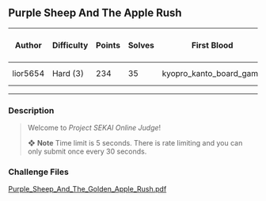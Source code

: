 ## Purple Sheep And The Apple Rush

| Author     | Difficulty | Points | Solves | First Blood             | Time to Blood |
| ---------- | ---------- | ------ | ------ | ----------------------- | ------------- |
| lior5654   | Hard (3)   | 234    | 35     | kyopro_kanto_board_game | 1 hour        |

---

### Description

> Welcome to *Project SEKAI Online Judge*!
>
> ❖ **Note**
> Time limit is 5 seconds. There is rate limiting and you can only submit once every 30 seconds.

### Challenge Files

[Purple_Sheep_And_The_Golden_Apple_Rush.pdf](Purple_Sheep_And_The_Golden_Apple_Rush.pdf)
